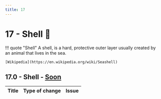 ```yaml
---
title: 17
---
```

# 17 - Shell :shell:
!!! quote "Shell"
    A shell, is a hard, protective outer layer usually created by an animal that lives in the sea.

    [Wikipedia](https://en.wikipedia.org/wiki/Seashell)

## 17.0 - Shell - [Soon](https://webssh.net/documentation/becoming-external-tester/)
| Title | Type of change | Issue |
| --- | --- | --- |